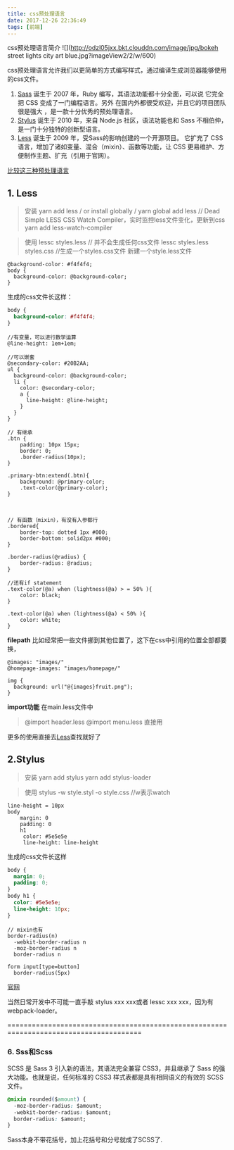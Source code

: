 ```yaml
---
title: css预处理语言
date: 2017-12-26 22:36:49
tags: [前端]
---
```


css预处理语言简介
![](http://odzl05jxx.bkt.clouddn.com/image/jpg/bokeh street lights city art blue.jpg?imageView2/2/w/600)
<!--more-->


css预处理语言允许我们以更简单的方式编写样式，通过编译生成浏览器能够使用的css文件。

1. [Sass](http://sass-lang.com/) 诞生于 2007 年，Ruby 编写，其语法功能都十分全面，可以说 它完全把 CSS 变成了一门编程语言。另外 在国内外都很受欢迎，并且它的项目团队很是强大 ，是一款十分优秀的预处理语言。
2. [Stylus](http://stylus-lang.com/) 诞生于 2010 年，来自 Node.js 社区，语法功能也和 Sass 不相伯仲，是一门十分独特的创新型语言。
3. [Less](http://lesscss.org/) 诞生于 2009 年，受Sass的影响创建的一个开源项目。 它扩充了 CSS 语言，增加了诸如变量、混合（mixin）、函数等功能，让 CSS 更易维护、方便制作主题、扩充（引用于官网）。

[比较这三种预处理语言](http://www.oschina.net/question/12_44255)



## 1. Less
> 安装
yarn add less
/ or install globally  /
yarn global add less
// Dead Simple LESS CSS Watch Compiler，实时监控less文件变化，更新到css
yarn add less-watch-compiler


> 使用
lessc styles.less // 并不会生成任何css文件
lessc styles.less styles.css //生成一个styles.css文件
新建一个style.less文件

```less
@background-color: #f4f4f4;
body {
  background-color: @background-color;
}
```
生成的css文件长这样：
```css
body {
  background-color: #f4f4f4;
}
```

```less
//有变量，可以进行数学运算
@line-height: 1em+1em;

//可以嵌套
@secondary-color: #20B2AA;
ul {
  background-color: @background-color;
  li {
    color: @secondary-color;
    a {
      line-height: @line-height;
    }
  }
}

// 有继承
.btn {
    padding: 10px 15px;
    border: 0;
    .border-radius(10px);
}

.primary-btn:extend(.btn){
    background: @primary-color;
    .text-color(@primary-color);
}



// 有函数（mixin），有没有入参都行
.bordered{
    border-top: dotted 1px #000;
    border-bottom: solid2px #000;
}

.border-radius(@radius) {
    border-radius: @radius;
}

//还有if statement
.text-color(@a) when (lightness(@a) > = 50% ){
    color: black;
}

.text-color(@a) when (lightness(@a) < 50% ){
    color: white;
}

```

**filepath**
比如经常把一些文件挪到其他位置了，这下在css中引用的位置全部都要换，
```less
@images: "images/"
@homepage-images: "images/homepage/"

img {
  background: url("@{images}fruit.png");
}
```


**import功能**
在main.less文件中
> @import header.less
@import menu.less
直接用




更多的使用直接去[Less](http://lesscss.org/)查找就好了

## 2.Stylus
>安装
yarn add stylus
yarn add stylus-loader


>使用
stylus -w style.styl -o style.css //w表示watch

```stylus
line-height = 10px
body
    margin: 0
    padding: 0
    h1
     color: #5e5e5e
     line-height: line-height
```

生成的css文件长这样
```css
body {
  margin: 0;
  padding: 0;
}
body h1 {
  color: #5e5e5e;
  line-height: 10px;
}
```

```stylus
// mixin也有
border-radius(n)
  -webkit-border-radius n
  -moz-border-radius n
  border-radius n

form input[type=button]
  border-radius(5px)
```
[官网](http://stylus-lang.com/)


当然日常开发中不可能一直手敲 stylus xxx xxx或者 lessc xxx xxx，因为有webpack-loader。

=======================================================================================
### 6. Sss和Scss
SCSS 是 Sass 3 引入新的语法，其语法完全兼容 CSS3，并且继承了 Sass 的强大功能。也就是说，任何标准的 CSS3 样式表都是具有相同语义的有效的 SCSS 文件。
```css
@mixin rounded($amount) {
  -moz-border-radius: $amount;
  -webkit-border-radius: $amount;
  border-radius: $amount;
}
```
Sass本身不带花括号，加上花括号和分号就成了SCSS了.
